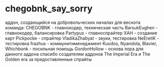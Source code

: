 # chegobnk_say_sorry
аддон, создающийся на добровольческих началах для веснота
команда:
CHEGOBNK - главнокодер, техническая часть
BarsukEughen - главнокодер, балансировка
Partypus - главноспрайтер
XAH - создание карт
Pickpocke - спрайтер
VladikaZhabyat - звуки, тестировка
NeEretiK - тестировка
frazhus - коммунитименеджмент
Kuodos, Nyandola, Blavier, Whichbonk - посильная помощь
GordonHollow - основа лора для данного аддона
спасибо создателям аддонов The Imperial Era и The Golden era за предоставленные спрайты
